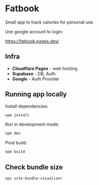 # Fatbook

Small app to track calories for personal use.

Use google account to login:

https://fatbook.pages.dev/

## Infra

* **Cloudflare Pages** - web hosting
* **Supabase** - DB, Auth
* **Google** - Auth Provider

## Running app locally

Install dependencies:

```bash
npm install
```

Run in development mode:

```bash
npm dev
```

Prod build:

```bash
npm build
```

## Check bundle size

```bash
npx vite-bundle-visualizer
```
